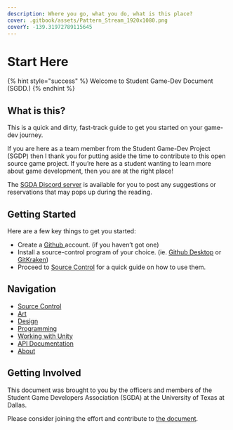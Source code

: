 ```yaml
---
description: Where you go, what you do, what is this place?
cover: .gitbook/assets/Pattern_Stream_1920x1080.png
coverY: -139.31972789115645
---
```


# Start Here

{% hint style="success" %}
Welcome to Student Game-Dev Document (SGDD.)
{% endhint %}

## What is this?

This is a quick and dirty, fast-track guide to get you started on your game-dev journey.

If you are here as a team member from the Student Game-Dev Project (SGDP) then I thank you for putting aside the time to contribute to this open source game project. If you’re here as a student wanting to learn more about game development, then you are at the right place!

The [SGDA Discord server](https://discord.gg/W5B7rrha2G) is available for you to post any suggestions or reservations that may pops up during the reading.

## Getting Started

Here are a few key things to get you started:&#x20;

* Create a [Github ](https://github.com)account. (if you haven’t got one)&#x20;
* Install a source-control program of your choice. (ie. [Github Desktop](https://desktop.github.com) or [GitKraken](https://www.gitkraken.com/download))
* Proceed to [Source Control](broken-reference) for a quick guide on how to use them.

## Navigation

* [Source Control](broken-reference)
* [Art](broken-reference)
* [Design](broken-reference)
* [Programming](broken-reference)
* [Working with Unity](broken-reference)
* [API Documentation](broken-reference)
* [About](broken-reference)

## Getting Involved

This document was brought to you by the officers and members of the Student Game Developers Association (SGDA) at the University of Texas at Dallas.

Please consider joining the effort and contribute to [the document](Contribute.md).
